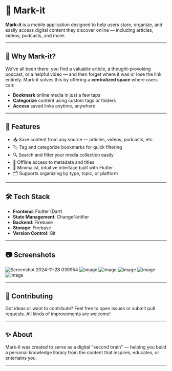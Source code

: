 # 📌 Mark-it

**Mark-it** is a mobile application designed to help users store, organize, and easily access digital content they discover online — including articles, videos, podcasts, and more.

---

## 🧠 Why Mark-it?

We’ve all been there: you find a valuable article, a thought-provoking podcast, or a helpful video — and then forget where it was or lose the link entirely. Mark-it solves this by offering a **centralized space** where users can:

- **Bookmark** online media in just a few taps  
- **Categorize** content using custom tags or folders  
- **Access** saved links anytime, anywhere

---

## 🚀 Features

- 📥 Save content from any source — articles, videos, podcasts, etc.  
- 🏷️ Tag and categorize bookmarks for quick filtering  
- 🔍 Search and filter your media collection easily  
- 💾 Offline access to metadata and titles  
- 🧭 Minimalist, intuitive interface built with Flutter  
- 🗂️ Supports organizing by type, topic, or platform

---

## 🛠 Tech Stack

- **Frontend**: Flutter (Dart)  
- **State Management**: ChangeNotifier  
- **Backend**: Firebase  
- **Storage**: Firebase
- **Version Control**: Git

---

## 📷 Screenshots

![Screenshot 2024-11-28 030954](https://github.com/user-attachments/assets/00a5e1dc-dada-402d-95f0-e2f0a26813d1)
![image](https://github.com/user-attachments/assets/28389eeb-8687-4def-bd51-c1b38e2f4a2a)
![image](https://github.com/user-attachments/assets/130e527d-c5ee-4c19-87c5-a4249fa60ae0)
![image](https://github.com/user-attachments/assets/3068c1d5-4c81-4578-8b80-897a36e373fd)
![image](https://github.com/user-attachments/assets/ba1a001b-4288-47e9-b44e-0b306d4c87ee)
![image](https://github.com/user-attachments/assets/07b6d3de-4afd-4827-9118-e5a45166e5ff)




---


## 🤝 Contributing

Got ideas or want to contribute? Feel free to open issues or submit pull requests. All kinds of improvements are welcome!

---

## ✨ About

Mark-it was created to serve as a digital "second brain" — helping you build a personal knowledge library from the content that inspires, educates, or entertains you.

---

